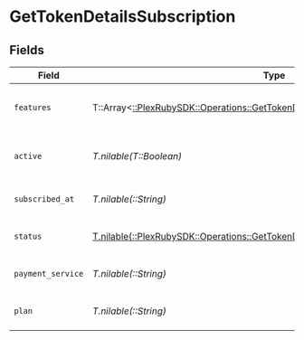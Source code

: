# GetTokenDetailsSubscription


## Fields

| Field                                                                                                                                                       | Type                                                                                                                                                        | Required                                                                                                                                                    | Description                                                                                                                                                 | Example                                                                                                                                                     |
| ----------------------------------------------------------------------------------------------------------------------------------------------------------- | ----------------------------------------------------------------------------------------------------------------------------------------------------------- | ----------------------------------------------------------------------------------------------------------------------------------------------------------- | ----------------------------------------------------------------------------------------------------------------------------------------------------------- | ----------------------------------------------------------------------------------------------------------------------------------------------------------- |
| `features`                                                                                                                                                  | T::Array<[::PlexRubySDK::Operations::GetTokenDetailsFeatures](../../models/operations/gettokendetailsfeatures.md)>                                          | :heavy_minus_sign:                                                                                                                                          | List of features allowed on your Plex Pass subscription                                                                                                     |                                                                                                                                                             |
| `active`                                                                                                                                                    | *T.nilable(T::Boolean)*                                                                                                                                     | :heavy_minus_sign:                                                                                                                                          | If the account's Plex Pass subscription is active                                                                                                           | true                                                                                                                                                        |
| `subscribed_at`                                                                                                                                             | *T.nilable(::String)*                                                                                                                                       | :heavy_minus_sign:                                                                                                                                          | Date the account subscribed to Plex Pass                                                                                                                    | 2021-04-12T18:21:12Z                                                                                                                                        |
| `status`                                                                                                                                                    | [T.nilable(::PlexRubySDK::Operations::GetTokenDetailsAuthenticationResponseStatus)](../../models/operations/gettokendetailsauthenticationresponsestatus.md) | :heavy_minus_sign:                                                                                                                                          | String representation of subscriptionActive                                                                                                                 | Inactive                                                                                                                                                    |
| `payment_service`                                                                                                                                           | *T.nilable(::String)*                                                                                                                                       | :heavy_minus_sign:                                                                                                                                          | Payment service used for your Plex Pass subscription                                                                                                        |                                                                                                                                                             |
| `plan`                                                                                                                                                      | *T.nilable(::String)*                                                                                                                                       | :heavy_minus_sign:                                                                                                                                          | Name of Plex Pass subscription plan                                                                                                                         |                                                                                                                                                             |